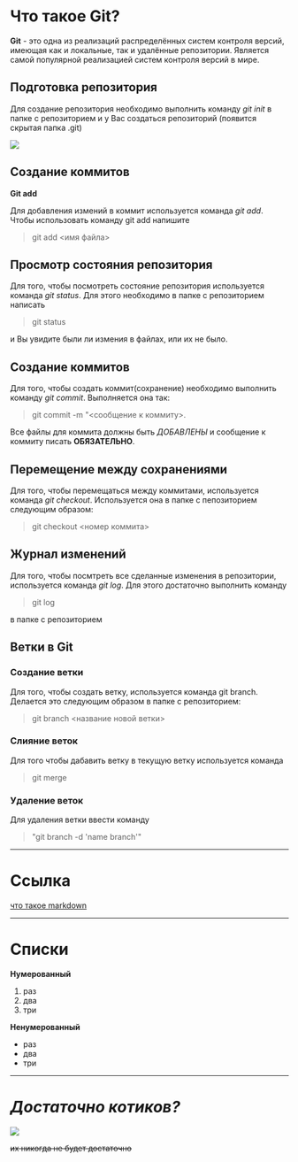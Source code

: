 # **Что такое Git**?

**Git** - это одна из реализаций распределённых систем контроля версий, имеющая как и локальные, так и удалённые репозитории. Является самой популярной реализацией систем контроля версий в мире.

## Подготовка репозитория

Для создание репозитория необходимо выполнить команду *git init*  в папке с репозиторием и у Вас создаться репозиторий (появится скрытая папка .git)

![](https://klike.net/uploads/posts/2019-02/1550557980_1.jpg)

## Создание коммитов

**Git add**

Для добавления измений в коммит используется команда *git add*. Чтобы использовать команду git add напишите 
>git add <имя файла>

## Просмотр состояния репозитория

Для того, чтобы посмотреть состояние репозитория используется команда *git status*. Для этого необходимо в папке с репозиторием написать
 >git status 
 
 и Вы увидите были ли измения в файлах, или их не было.

## Создание коммитов
Для того, чтобы создать коммит(сохранение) необходимо выполнить команду *git commit*. Выполняется она так: 
>git commit -m "<сообщение к коммиту>. 

Все файлы для коммита должны быть *ДОБАВЛЕНЫ* и сообщение к коммиту писать **ОБЯЗАТЕЛЬНО**.

## Перемещение между сохранениями

Для того, чтобы перемещаться между коммитами, используется команда *git checkout*. Используется она в папке с пепозиторием следующим образом:
> git checkout <номер коммита>

## Журнал изменений
Для того, чтобы посмтреть все сделанные изменения в репозитории, используется команда *git log*. Для этого достаточно выполнить команду
> git log 

в папке с репозиторием

## Ветки в Git

### **Создание ветки**

Для того, чтобы создать ветку, используется команда git branch. Делается это следующим образом в папке с репозиторием:
> git branch <название новой ветки>

### **Слияние веток**

Для того чтобы дабавить ветку в текущую ветку используется команда 
>git merge <name branch>

### **Удаление веток**
Для удаления ветки ввести команду 
>"git branch -d 'name branch'"

***

# Ссылка

[что такое markdown](https://lifehacker.ru/chto-takoe-markdown/)

***

# Списки

**Нумерованный**

1. раз
2. два
3. три

**Ненумерованный**

* раз
* два
* три 
***
# ***Достаточно котиков?***
![](https://s00.yaplakal.com/pics/pics_original/8/6/5/11700568.jpg)

~~их никогда не будет достаточно~~